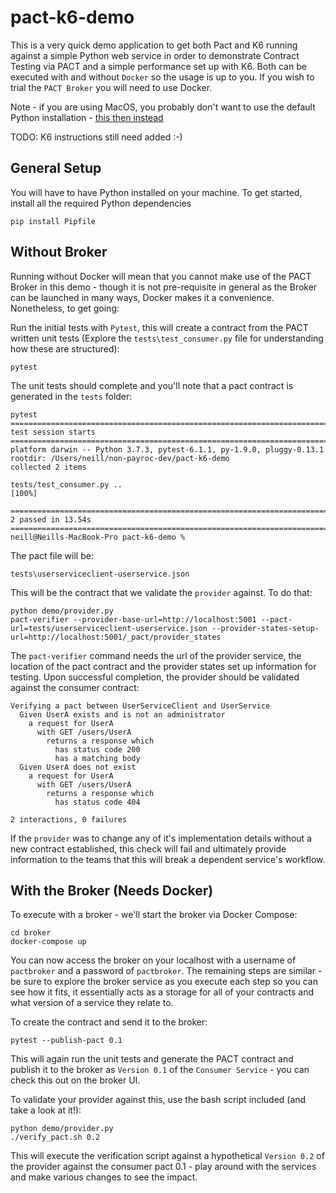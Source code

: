 # pact-k6-demo

This is a very quick demo application to get both Pact and K6 running against a simple Python web service in order to demonstrate Contract Testing via PACT and a simple performance set up with K6. Both can be executed with and without `Docker` so the usage is up to you. If you wish to trial the `PACT Broker` you will need to use Docker.

Note - if you are using MacOS, you probably don't want to use the default Python installation - [this then instead](https://opensource.com/article/19/5/python-3-default-mac#what-to-do)

TODO: K6 instructions still need added :-)

## General Setup
You will have to have Python installed on your machine. To get started, install all the required Python dependencies

```
pip install Pipfile
```

## Without Broker
Running without Docker will mean that you cannot make use of the PACT Broker in this demo - though it is not pre-requisite in general as the Broker can be launched in many ways, Docker makes it a convenience. Nonetheless, to get going:

Run the initial tests with `Pytest`, this will create a contract from the PACT written unit tests (Explore the `tests\test_consumer.py` file for understanding how these are structured):

```
pytest
```

The unit tests should complete and you'll note that a pact contract is generated in the `tests` folder:

```
pytest
===================================================================================================================== test session starts =====================================================================================================================
platform darwin -- Python 3.7.3, pytest-6.1.1, py-1.9.0, pluggy-0.13.1
rootdir: /Users/neill/non-payroc-dev/pact-k6-demo
collected 2 items

tests/test_consumer.py ..                                                                                                                                                                                                                               [100%]

===================================================================================================================== 2 passed in 13.54s ======================================================================================================================
neill@Neills-MacBook-Pro pact-k6-demo %
```

The pact file will be:

```
tests\userserviceclient-userservice.json
```

This will be the contract that we validate the `provider` against. To do that:

```
python demo/provider.py
pact-verifier --provider-base-url=http://localhost:5001 --pact-url=tests/userserviceclient-userservice.json --provider-states-setup-url=http://localhost:5001/_pact/provider_states
```

The `pact-verifier` command needs the url of the provider service, the location of the pact contract and the provider states set up information for testing. Upon successful completion, the provider should be validated against the consumer contract:

```
Verifying a pact between UserServiceClient and UserService
  Given UserA exists and is not an administrator
    a request for UserA
      with GET /users/UserA
        returns a response which
          has status code 200
          has a matching body
  Given UserA does not exist
    a request for UserA
      with GET /users/UserA
        returns a response which
          has status code 404

2 interactions, 0 failures
```

If the `provider` was to change any of it's implementation details without a new contract established, this check will fail and ultimately provide information to the teams that this will break a dependent service's workflow.


## With the Broker (Needs Docker)
To execute with a broker - we'll start the broker via Docker Compose:

```
cd broker
docker-compose up
```

You can now access the broker on your localhost with a username of `pactbroker` and a password of `pactbroker`. The remaining steps are similar - be sure to explore the broker service as you execute each step so you can see how it fits, it essentially acts as a storage for all of your contracts and what version of a service they relate to.

To create the contract and send it to the broker:

```
pytest --publish-pact 0.1
```

This will again run the unit tests and generate the PACT contract and publish it to the broker as `Version 0.1` of the `Consumer Service` - you can check this out on the broker UI.

To validate your provider against this, use the bash script included (and take a look at it!):

```
python demo/provider.py
./verify_pact.sh 0.2
```

This will execute the verification script against a hypothetical `Version 0.2` of the provider against the consumer pact 0.1 - play around with the services and make various changes to see the impact.
